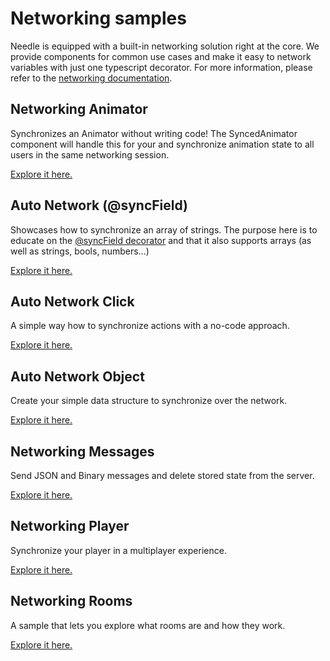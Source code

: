 # Networking samples

Needle is equipped with a built-in networking solution right at the core. We provide components for common use cases and make it easy to network variables with just one typescript decorator. For more information, please refer to the [networking documentation](https://engine.needle.tools/docs/networking.html).

## Networking Animator
Synchronizes an Animator without writing code! The SyncedAnimator component will handle this for your and synchronize animation state to all users in the same networking session.

[Explore it here.](https://engine.needle.tools/samples/synchronized-animator/)

## Auto Network (@syncField)
Showcases how to synchronize an array of strings. The purpose here is to educate on the [@syncField decorator](https://engine.needle.tools/docs/reference/typescript-decorators.html#examples) and that it also supports arrays (as well as strings, bools, numbers...)

[Explore it here.](https://engine.needle.tools/samples-uploads/auto-network-array/)

## Auto Network Click
A simple way how to synchronize actions with a no-code approach.

[Explore it here.](https://engine.needle.tools/samples-uploads/auto-network-click)

## Auto Network Object
Create your simple data structure to synchronize over the network.

[Explore it here.](https://engine.needle.tools/samples-uploads/auto-network-object)

## Networking Messages
Send JSON and Binary messages and delete stored state from the server.

[Explore it here.](https://engine.needle.tools/samples-uploads/networking-messages)

## Networking Player
Synchronize your player in a multiplayer experience.

[Explore it here.](https://engine.needle.tools/samples/networking-players)

## Networking Rooms
A sample that lets you explore what rooms are and how they work.

[Explore it here.](https://engine.needle.tools/samples-uploads/networking_rooms/)
